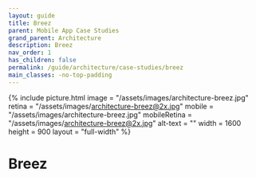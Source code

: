 ```yaml
---
layout: guide
title: Breez
parent: Mobile App Case Studies
grand_parent: Architecture
description: Breez
nav_order: 1
has_children: false
permalink: /guide/architecture/case-studies/breez
main_classes: -no-top-padding
---
```


{% include picture.html
   image = "/assets/images/architecture-breez.jpg"
   retina = "/assets/images/architecture-breez@2x.jpg"
   mobile = "/assets/images/architecture-breez.jpg"
   mobileRetina = "/assets/images/architecture-breez@2x.jpg"
   alt-text = ""
   width = 1600
   height = 900
   layout = "full-width"
%}

# Breez
